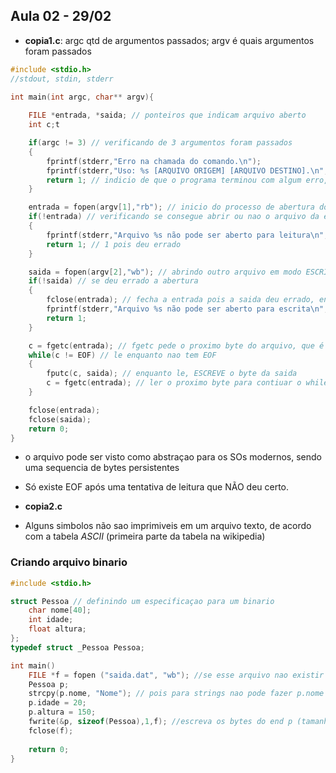 ## Aula 02 - 29/02

- **copia1.c**: argc qtd de argumentos passados; argv é quais argumentos foram passados
```C
#include <stdio.h>
//stdout, stdin, stderr

int main(int argc, char** argv){
	
	FILE *entrada, *saida; // ponteiros que indicam arquivo aberto
	int c;t

	if(argc != 3) // verificando de 3 argumentos foram passados
	{
		fprintf(stderr,"Erro na chamada do comando.\n");
		fprintf(stderr,"Uso: %s [ARQUIVO ORIGEM] [ARQUIVO DESTINO].\n", argv[0]);
		return 1; // indicio de que o programa terminou com algum erro, se fosse 0 faz o serviço OK
	}

	entrada = fopen(argv[1],"rb"); // inicio do processo de abertura do arquivo, fopen instancia a estrutura e ABRE O ARQUIVO. RB significa q vai abrir para LEITURA em modo BINÁRIO, por isso o B (arquivo binário)
	if(!entrada) // verificando se consegue abrir ou nao o arquivo da entrada
	{
		fprintf(stderr,"Arquivo %s não pode ser aberto para leitura\n", argv[1]);
		return 1; // 1 pois deu errado
	}

	saida = fopen(argv[2],"wb"); // abrindo outro arquivo em modo ESCRITA BINARIA 
	if(!saida) // se deu errado a abertura
	{
		fclose(entrada); // fecha a entrada pois a saida deu errado, entao fecha os 2.
		fprintf(stderr,"Arquivo %s não pode ser aberto para escrita\n", argv[2]);
		return 1; 
	}

	c = fgetc(entrada); // fgetc pede o proximo byte do arquivo, que é uma sequencia de bytes PERSISTENTES atéchegar em EOF, lendo cada byte do arquivo
	while(c != EOF) // le enquanto nao tem EOF
	{
		fputc(c, saida); // enquanto le, ESCREVE o byte da saida 
		c = fgetc(entrada); // ler o proximo byte para contiuar o while
	}

	fclose(entrada);
	fclose(saida);
	return 0;
}
```
- o arquivo pode ser visto como abstraçao para os SOs modernos, sendo uma sequencia de bytes persistentes
- Só existe EOF após uma tentativa de leitura que NÃO deu certo.

- **copia2.c**
- Alguns simbolos não sao imprimiveis em um arquivo texto, de acordo com a tabela *ASCII* (primeira parte da tabela na wikipedia)

### Criando arquivo binario 
```C
#include <stdio.h>

struct Pessoa // definindo um especificaçao para um binario
	char nome[40];
	int idade;
	float altura;
};
typedef struct _Pessoa Pessoa;

int main()
	FILE *f = fopen ("saida.dat", "wb"); //se esse arquivo nao existir ele cria, se ja existir ele apaga tudo.
	Pessoa p;
	strcpy(p.nome, "Nome"); // pois para strings nao pode fazer p.nome = "nome"
	p.idade = 20;
	p.altura = 150;
	fwrite(&p, sizeof(Pessoa),1,f); //escreva os bytes do end p (tamanho é o size of pessoa, que diz quantos bytes ocupa na memoria), 
	fclose(f);
	
	return 0;
}
```




